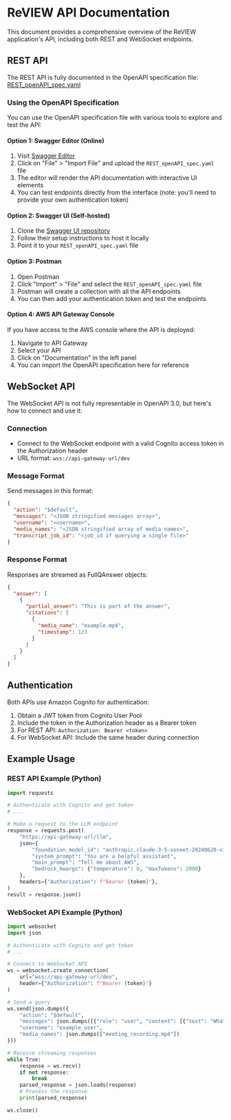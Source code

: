 # ReVIEW API Documentation

This document provides a comprehensive overview of the ReVIEW application's API, including both REST and WebSocket endpoints.

## REST API

The REST API is fully documented in the OpenAPI specification file: [REST_openAPI_spec.yaml](./REST_openAPI_spec.yaml)

### Using the OpenAPI Specification

You can use the OpenAPI specification file with various tools to explore and test the API:

#### Option 1: Swagger Editor (Online)
1. Visit [Swagger Editor](https://editor.swagger.io/)
2. Click on "File" > "Import File" and upload the `REST_openAPI_spec.yaml` file
3. The editor will render the API documentation with interactive UI elements
4. You can test endpoints directly from the interface (note: you'll need to provide your own authentication token)

#### Option 2: Swagger UI (Self-hosted)
1. Clone the [Swagger UI repository](https://github.com/swagger-api/swagger-ui)
2. Follow their setup instructions to host it locally
3. Point it to your `REST_openAPI_spec.yaml` file

#### Option 3: Postman
1. Open Postman
2. Click "Import" > "File" and select the `REST_openAPI_spec.yaml` file
3. Postman will create a collection with all the API endpoints
4. You can then add your authentication token and test the endpoints

#### Option 4: AWS API Gateway Console
If you have access to the AWS console where the API is deployed:
1. Navigate to API Gateway
2. Select your API
3. Click on "Documentation" in the left panel
4. You can import the OpenAPI specification here for reference

## WebSocket API

The WebSocket API is not fully representable in OpenAPI 3.0, but here's how to connect and use it:

### Connection
- Connect to the WebSocket endpoint with a valid Cognito access token in the Authorization header
- URL format: `wss://api-gateway-url/dev`

### Message Format
Send messages in this format:
```json
{
  "action": "$default",
  "messages": "<JSON stringified messages array>",
  "username": "<username>",
  "media_names": "<JSON stringified array of media names>",
  "transcript_job_id": "<job_id if querying a single file>"
}
```

### Response Format
Responses are streamed as FullQAnswer objects:
```json
{
  "answer": [
    {
      "partial_answer": "This is part of the answer",
      "citations": [
        {
          "media_name": "example.mp4",
          "timestamp": 123
        }
      ]
    }
  ]
}
```

## Authentication

Both APIs use Amazon Cognito for authentication:
1. Obtain a JWT token from Cognito User Pool
2. Include the token in the Authorization header as a Bearer token
3. For REST API: `Authorization: Bearer <token>`
4. For WebSocket API: Include the same header during connection

## Example Usage

### REST API Example (Python)
```python
import requests

# Authenticate with Cognito and get token
# ...

# Make a request to the LLM endpoint
response = requests.post(
    "https://api-gateway-url/llm",
    json={
        "foundation_model_id": "anthropic.claude-3-5-sonnet-20240620-v1:0",
        "system_prompt": "You are a helpful assistant",
        "main_prompt": "Tell me about AWS",
        "bedrock_kwargs": {"temperature": 0, "maxTokens": 2000}
    },
    headers={"Authorization": f"Bearer {token}"},
)
result = response.json()
```

### WebSocket API Example (Python)
```python
import websocket
import json

# Authenticate with Cognito and get token
# ...

# Connect to WebSocket API
ws = websocket.create_connection(
    url="wss://api-gateway-url/dev",
    header={"Authorization": f"Bearer {token}"}
)

# Send a query
ws.send(json.dumps({
    "action": "$default",
    "messages": json.dumps([{"role": "user", "content": [{"text": "What was discussed in the meeting?"}]}]),
    "username": "example_user",
    "media_names": json.dumps(["meeting_recording.mp4"])
}))

# Receive streaming responses
while True:
    response = ws.recv()
    if not response:
        break
    parsed_response = json.loads(response)
    # Process the response
    print(parsed_response)

ws.close()
```
